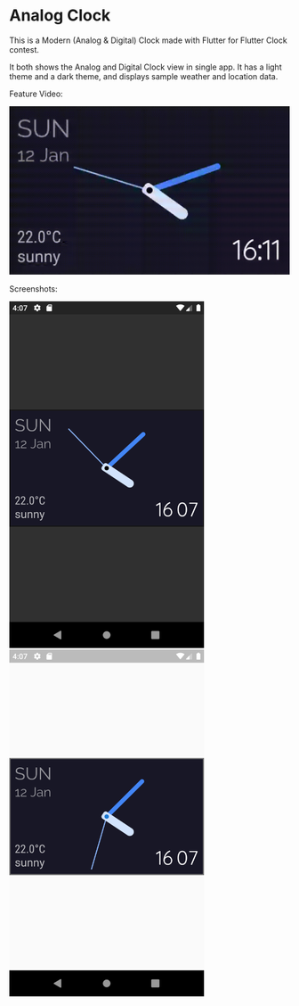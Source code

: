 # Analog Clock

This is a Modern (Analog & Digital) Clock made with Flutter for Flutter Clock contest.

It both shows the Analog and Digital Clock view in single app.
It has a light theme and a dark theme, and displays sample weather and location data.

Feature Video:

<img src='analog.gif'>

Screenshots:

<span>
<img src='analog_dark.png' width = 350>

<img src='analog_light.png' width = 350>
</span>
